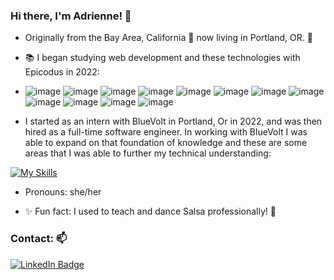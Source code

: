 ### Hi there, I'm Adrienne! 👋
- Originally from the Bay Area, California 🌉 now living in Portland, OR. 🌲

- 📚 I began studying web development and these technologies with Epicodus in 2022:
- ![image](https://user-images.githubusercontent.com/100542795/170895842-14e5ef45-91ab-490d-9538-137442dd0aaf.png) ![image](https://user-images.githubusercontent.com/100542795/170895873-4a069612-00b3-43a6-a348-a1b35e09d9bc.png) ![image](https://user-images.githubusercontent.com/100542795/170895941-5d47785e-c809-43f1-bfd2-6f1c5c1a4d52.png) ![image](https://user-images.githubusercontent.com/100542795/170895979-94cff32d-a262-4456-b853-bed1adc5734d.png) ![image](https://user-images.githubusercontent.com/100542795/170895986-ba7ec19a-77cc-4522-b6fc-ea06654e2b43.png) ![image](https://user-images.githubusercontent.com/100542795/170896015-54d1f546-4e3c-4c15-b552-694a061c2e06.png) ![image](https://user-images.githubusercontent.com/100542795/170896022-490ac7c6-cf57-404b-a2bc-208c66185650.png)
![image](https://user-images.githubusercontent.com/100542795/170896031-c6d055b5-4ff8-49de-b212-02959ef55c4f.png) ![image](https://user-images.githubusercontent.com/100542795/170896048-fe5e18e5-f85a-4b3e-ba47-ff8efbab874d.png) ![image](https://user-images.githubusercontent.com/100542795/170896053-584dc027-fd7d-4f76-b35b-498812551acf.png) ![image](https://user-images.githubusercontent.com/100542795/170896137-5f379b46-8f82-460f-8ab3-900fe963733e.png) ![image](https://user-images.githubusercontent.com/100542795/170896150-ff2d3c3a-6bba-4aaf-8336-3df49946cb2d.png) 

- I started as an intern with BlueVolt in Portland, Or in 2022, and was then hired as a full-time software engineer. In working with BlueVolt I was able to expand on that foundation of knowledge and these are some areas that I was able to further my technical understanding: 

[![My Skills](https://skillicons.dev/icons?i=CS,dotnet,git,angular,kubernetes,linux,nginx,postman,visualstudio,vscode,mysql,azure,powershell)](https://skillicons.dev)

- Pronouns: she/her

- ✨ Fun fact: I used to teach and dance Salsa professionally! 💃 


### Contact: 📫 
<div id="badges">
  <a href="https://www.linkedin.com/in/adrienne-matosich-/">
    <img src="https://img.shields.io/badge/LinkedIn-blue?style=for-the-badge&logo=linkedin&logoColor=white" alt="LinkedIn Badge"/>
  </a>
